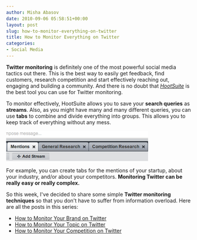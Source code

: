 ```yaml
---
author: Misha Abasov
date: 2010-09-06 05:58:51+00:00
layout: post
slug: how-to-monitor-everything-on-twitter
title: How to Monitor Everything on Twitter
categories:
- Social Media
---
```


**Twitter monitoring** is definitely one of the most powerful social media tactics out there. This is the best way to easily get feedback, find customers, research competition and start effectively reaching out, engaging and building a community. And there is no doubt that [_HootSuite_](//hootsuite.com) is the best tool you can use for Twitter monitoring.

<!-- more -->

To monitor effectively, HootSuite allows you to save your **search queries** as **streams**. Also, as you might have many and many different queries, you can use **tabs** to combine and divide everything into groups. This allows you to keep track of everything without any mess.

![Monitor Twitter with HootSuite](/wp-content/uploads/2012/06/tumblr_l8d62vyhZa1qa9j4k.png)

For example, you can create tabs for the mentions of your startup, about your industry, and/or about your competitors. **Monitoring Twitter can be really easy or really complex.**

So this week, I've decided to share some simple **Twitter monitoring techniques** so that you don't have to suffer from information overload. Here are all the posts in this series:

  * [How to Monitor Your Brand on Twitter](/2010/09/07/how-to-monitor-your-brand-on-twitter/)
  * [How to Monitor Your Topic on Twitter](/2010/09/08/how-to-monitor-your-topic-on-twitter/)
  * [How to Monitor Your Competition on Twitter](/2010/09/09/how-to-monitor-your-competition-on-twitter/)


